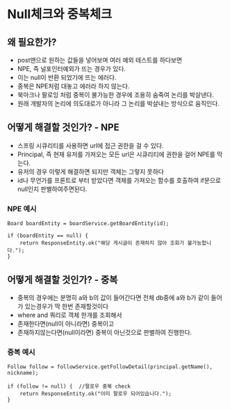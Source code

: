 # Null체크와 중복체크

## 왜 필요한가?
* post맨으로 원하는 값들을 넣어보며 여러 예외 테스트를 하다보면
* NPE, 즉 널포인터예외가 뜨는 경우가 있다.
* 이는 null이 반환 되었기에 뜨는 에러다.
* 중복은 NPE처럼 대놓고 에러라 하지 않는다.
* 북마크나 팔로잉 처럼 중복이 불가능한 경우에 조용히 숨죽여 논리를 박살낸다.
* 원래 개발자의 논리에 의도대로가 아니라 그 논리를 박살내는 방식으로 움직인다.

## 어떻게 해결할 것인가? - NPE
* 스프링 시큐리티를 사용하면 url에 접근 권한을 걸 수 있다.
* Principal, 즉 현재 유저를 가져오는 모든 url은 시큐리티에 권한을 걸어 NPE를 막는다.
* 유저의 경우 이렇게 해결하면 되지만 객체는 그렇지 못하다
* id나 무언가를 프론트로 부터 받았다면 객체를 가져오는 함수를 호출하여 if문으로 null인지 판별하여주면된다.

### NPE 예시
```
Board boardEntity = boardService.getBoardEntity(id);

if (boardEntity == null) {
    return ResponseEntity.ok("해당 게시글이 존재하지 않아 조회가 불가능합니다.");
}
```

## 어떻게 해결할 것인가? - 중복
* 중복의 경우에는 분명히 a와 b의 값이 들어간다면 전체 db중에 a와 b가 같이 들어가 있는경우가 딱 한번 존재할것이다
* where and 쿼리로 객체 한개를 조회해서
* 존재한다면(null이 아니라면) 중복이고
* 존재하지않는다면(null이라면) 중복이 아닌것으로 판별하여 진행한다.

### 중복 예시
```
Follow follow = followService.getFollowDetail(principal.getName(), nickname);

if (follow != null) {  //팔로우 중복 check
    return ResponseEntity.ok("이미 팔로우 되어있습니다.");
}
```
